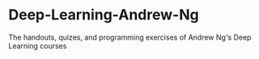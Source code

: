 # Deep-Learning-Andrew-Ng
The handouts, quizes, and programming exercises of Andrew Ng's Deep Learning courses
